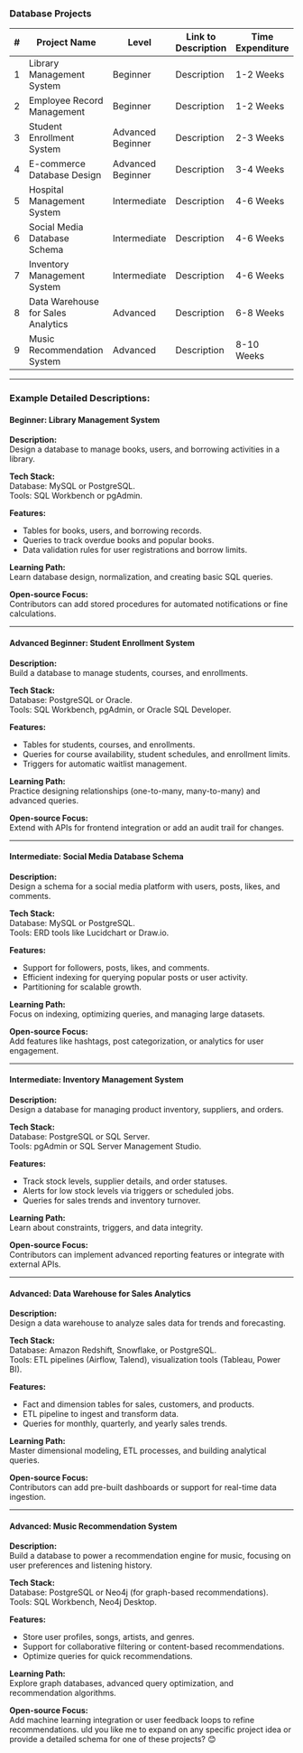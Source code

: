 ### Database Projects
| #   | Project Name                              | Level             | Link to Description | Time Expenditure |
|-----|------------------------------------------|-------------------|---------------------|------------------|
| 1   | Library Management System                | Beginner          | Description         | 1-2 Weeks        |
| 2   | Employee Record Management               | Beginner          | Description         | 1-2 Weeks        |
| 3   | Student Enrollment System                | Advanced Beginner | Description         | 2-3 Weeks        |
| 4   | E-commerce Database Design               | Advanced Beginner | Description         | 3-4 Weeks        |
| 5   | Hospital Management System               | Intermediate      | Description         | 4-6 Weeks        |
| 6   | Social Media Database Schema             | Intermediate      | Description         | 4-6 Weeks        |
| 7   | Inventory Management System              | Intermediate      | Description         | 4-6 Weeks        |
| 8   | Data Warehouse for Sales Analytics       | Advanced          | Description         | 6-8 Weeks        |
| 9   | Music Recommendation System              | Advanced          | Description         | 8-10 Weeks       |

---

### Example Detailed Descriptions:

#### Beginner: Library Management System
**Description:**  
Design a database to manage books, users, and borrowing activities in a library.

**Tech Stack:**  
Database: MySQL or PostgreSQL.  
Tools: SQL Workbench or pgAdmin.

**Features:**
- Tables for books, users, and borrowing records.
- Queries to track overdue books and popular books.
- Data validation rules for user registrations and borrow limits.

**Learning Path:**  
Learn database design, normalization, and creating basic SQL queries.

**Open-source Focus:**  
Contributors can add stored procedures for automated notifications or fine calculations.

---

#### Advanced Beginner: Student Enrollment System
**Description:**  
Build a database to manage students, courses, and enrollments.

**Tech Stack:**  
Database: PostgreSQL or Oracle.  
Tools: SQL Workbench, pgAdmin, or Oracle SQL Developer.

**Features:**
- Tables for students, courses, and enrollments.
- Queries for course availability, student schedules, and enrollment limits.
- Triggers for automatic waitlist management.

**Learning Path:**  
Practice designing relationships (one-to-many, many-to-many) and advanced queries.

**Open-source Focus:**  
Extend with APIs for frontend integration or add an audit trail for changes.

---

#### Intermediate: Social Media Database Schema
**Description:**  
Design a schema for a social media platform with users, posts, likes, and comments.

**Tech Stack:**  
Database: MySQL or PostgreSQL.  
Tools: ERD tools like Lucidchart or Draw.io.

**Features:**
- Support for followers, posts, likes, and comments.
- Efficient indexing for querying popular posts or user activity.
- Partitioning for scalable growth.

**Learning Path:**  
Focus on indexing, optimizing queries, and managing large datasets.

**Open-source Focus:**  
Add features like hashtags, post categorization, or analytics for user engagement.

---

#### Intermediate: Inventory Management System
**Description:**  
Design a database for managing product inventory, suppliers, and orders.

**Tech Stack:**  
Database: PostgreSQL or SQL Server.  
Tools: pgAdmin or SQL Server Management Studio.

**Features:**
- Track stock levels, supplier details, and order statuses.
- Alerts for low stock levels via triggers or scheduled jobs.
- Queries for sales trends and inventory turnover.

**Learning Path:**  
Learn about constraints, triggers, and data integrity.

**Open-source Focus:**  
Contributors can implement advanced reporting features or integrate with external APIs.

---

#### Advanced: Data Warehouse for Sales Analytics
**Description:**  
Design a data warehouse to analyze sales data for trends and forecasting.

**Tech Stack:**  
Database: Amazon Redshift, Snowflake, or PostgreSQL.  
Tools: ETL pipelines (Airflow, Talend), visualization tools (Tableau, Power BI).

**Features:**
- Fact and dimension tables for sales, customers, and products.
- ETL pipeline to ingest and transform data.
- Queries for monthly, quarterly, and yearly sales trends.

**Learning Path:**  
Master dimensional modeling, ETL processes, and building analytical queries.

**Open-source Focus:**  
Contributors can add pre-built dashboards or support for real-time data ingestion.

---

#### Advanced: Music Recommendation System
**Description:**  
Build a database to power a recommendation engine for music, focusing on user preferences and listening history.

**Tech Stack:**  
Database: PostgreSQL or Neo4j (for graph-based recommendations).  
Tools: SQL Workbench, Neo4j Desktop.

**Features:**
- Store user profiles, songs, artists, and genres.
- Support for collaborative filtering or content-based recommendations.
- Optimize queries for quick recommendations.

**Learning Path:**  
Explore graph databases, advanced query optimization, and recommendation algorithms.

**Open-source Focus:**  
Add machine learning integration or user feedback loops to refine recommendations.
uld you like me to expand on any specific project idea or provide a detailed schema for one of these projects? 😊